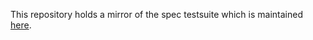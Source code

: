 This repository holds a mirror of the spec testsuite which is maintained
[here](https://github.com/WebAssembly/spec/tree/master/ml-proto/test).
